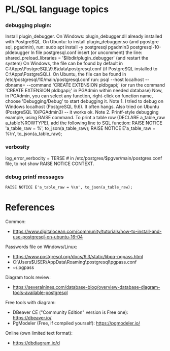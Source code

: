 # PL/SQL language topics
### debugging plugin:
Install plugin_debugger. On Windows: plugin_debugger.dll already installed with PostgreSQL. On Ubuntu: to install plugin_debugger.so (and pgostgre sql, pgadmin), run: sudo apt install -y postgresql pgadmin3 postgresql-10-pldebugger
In file postgresql.conf insert (or uncomment) the line:
	shared_preload_libraries = '$libdir/plugin_debugger'                 (and restart the system)
On Windows, the file can be found by default in C:\Apps\PostgreSQL\9.6\data\postgresql.conf (if PostgreSQL installed to C:\Apps\PostgreSQL).
On Ubuntu, the file can be found in /etc/postgresql/10/main/postgresql.conf
run: psql --host localhost --dbname=<dbname> --command 'CREATE EXTENSION pldbgapi;' (or run the command 'CREATE EXTENSION pldbgapi;' in PGAdmin within needed database)
Now, in PGAdmin, you can select any function, right-click on function name, choose 'Debugging/Debug' to start debugging it.
Note 1. I tried to debug on Windows localhost (PostgreSQL 9.6). It often hangs. Also tried on Ubuntu (PostgreSQL 10/PGAdmin3) -- it works ok.
Note 2. Printf-style debugging example, using RAISE command. To print a table row (DECLARE a_table_raw a_table%ROWTYPE), add the following line to SQL function:
        RAISE NOTICE 'a_table_raw = %', to_json(a_table_raw);
        RAISE NOTICE E'a_table_raw = %\n', to_json(a_table_raw);
### verbosity
log_error_verbocity = TERSE # in /etc/postgres/$pgver/main/postgres.conf file, to not show RAISE NOTICE CONTEXT.
### debug printf messages
    RAISE NOTICE E'a_table_raw = %\n', to_json(a_table_raw);


# References
Common:
  - https://www.digitalocean.com/community/tutorials/how-to-install-and-use-postgresql-on-ubuntu-16-04

Passwords file on Windows/Linux:
  - https://www.postgresql.org/docs/9.3/static/libpq-pgpass.html
  - C:\Users\$USER\AppData\Roaming\postgresql\pgpass.conf
  - ~/.pgpass

Diagram tools review:
  - https://severalnines.com/database-blog/overview-database-diagram-tools-available-postgresql

Free tools with diagram:
  - DBeaver CE ("Community Edition" version is Free one): https://dbeaver.io/
  - PgModeler (Free, if compiled yourself): https://pgmodeler.io/

Online (own limited text format):
  - https://dbdiagram.io/d
